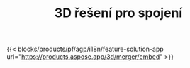 ﻿---
title: 3D řešení pro spojení 
weight: 7730
url: /cs/merger
limit: 
description: Sloučit FBX, OBJ, STL, DAE, GLTF a další do jednoho 3D souboru v libovolném podporovaném formátu
widgetUrl: http://localhost:5000/3d/merger/embed
---
{{< blocks/products/pf/agp/i18n/feature-solution-app url="https://products.aspose.app/3d/merger/embed" >}} 
